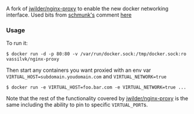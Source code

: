 A fork of [jwilder/nginx-proxy](https://github.com/jwilder/nginx-proxy) to enable the new docker networking interface.
Used bits from [schmunk's](https://github.com/schmunk42) comment [here](https://github.com/jwilder/nginx-proxy/issues/304#issuecomment-161437752)

### Usage

To run it:

    $ docker run -d -p 80:80 -v /var/run/docker.sock:/tmp/docker.sock:ro vassilvk/nginx-proxy

Then start any containers you want proxied with an env var `VIRTUAL_HOST=subdomain.youdomain.com` and `VIRTUAL_NETWORK=true`

    $ docker run -e VIRTUAL_HOST=foo.bar.com -e VIRTUAL_NETWORK=true ...

Note that the rest of the functionality covered by [jwilder/nginx-proxy](https://github.com/jwilder/nginx-proxy) is the same including the ability to pin to specific `VIRTUAL_PORT`s.